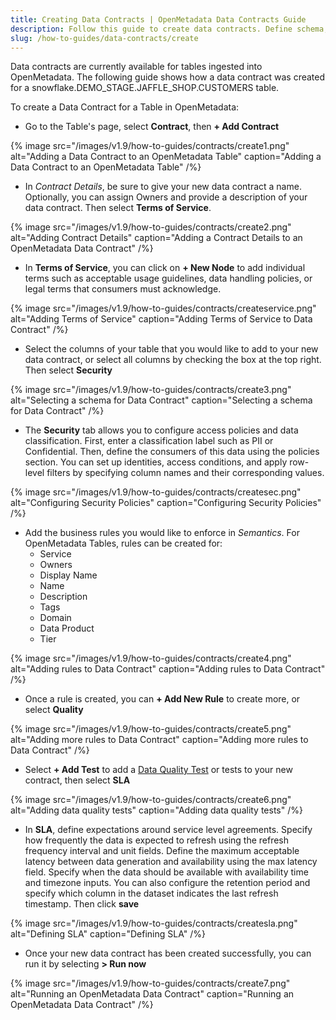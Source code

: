 ```yaml
---
title: Creating Data Contracts | OpenMetadata Data Contracts Guide
description: Follow this guide to create data contracts. Define schema, add business rules, and run quality tests to ensure consistent, reliable table data.
slug: /how-to-guides/data-contracts/create
---
```


Data contracts are currently available for tables ingested into OpenMetadata. The following guide shows how a data contract was created for a snowflake.DEMO_STAGE.JAFFLE_SHOP.CUSTOMERS table.

To create a Data Contract for a Table in OpenMetadata:
- Go to the Table's page, select **Contract**, then **+ Add Contract**

{% image
src="/images/v1.9/how-to-guides/contracts/create1.png"
alt="Adding a Data Contract to an OpenMetadata Table"
caption="Adding a Data Contract to an OpenMetadata Table"
/%}

- In *Contract Details*, be sure to give your new data contract a name. Optionally, you can assign Owners and provide a description of your data contract. Then select **Terms of Service**.

{% image
src="/images/v1.9/how-to-guides/contracts/create2.png"
alt="Adding Contract Details"
caption="Adding a Contract Details to an OpenMetadata Data Contract"
/%}

- In **Terms of Service**, you can click on **+ New Node** to add individual terms such as acceptable usage guidelines, data handling policies, or legal terms that consumers must acknowledge.

{% image
src="/images/v1.9/how-to-guides/contracts/createservice.png"
alt="Adding Terms of Service"
caption="Adding Terms of Service to Data Contract"
/%}

- Select the columns of your table that you would like to add to your new data contract, or select all columns by checking the box at the top right. Then select **Security**

{% image
src="/images/v1.9/how-to-guides/contracts/create3.png"
alt="Selecting a schema for Data Contract"
caption="Selecting a schema for Data Contract"
/%}

- The **Security** tab allows you to configure access policies and data classification. First, enter a classification label such as PII or Confidential. Then, define the consumers of this data using the policies section. You can set up identities, access conditions, and apply row-level filters by specifying column names and their corresponding values.

{% image
src="/images/v1.9/how-to-guides/contracts/createsec.png"
alt="Configuring Security Policies"
caption="Configuring Security Policies"
/%}

- Add the business rules you would like to enforce in *Semantics*. For OpenMetadata Tables, rules can be created for:
  - Service
  - Owners
  - Display Name
  - Name 
  - Description
  - Tags
  - Domain
  - Data Product
  - Tier

{% image
src="/images/v1.9/how-to-guides/contracts/create4.png"
alt="Adding rules to Data Contract"
caption="Adding rules to Data Contract"
/%}

- Once a rule is created, you can **+ Add New Rule** to create more, or select **Quality**

{% image
src="/images/v1.9/how-to-guides/contracts/create5.png"
alt="Adding more rules to Data Contract"
caption="Adding more rules to Data Contract"
/%}

- Select **+ Add Test** to add a [Data Quality Test](https://docs.open-metadata.org/latest/how-to-guides/data-quality-observability/quality/test) or tests to your new contract, then select **SLA**

{% image
src="/images/v1.9/how-to-guides/contracts/create6.png"
alt="Adding data quality tests"
caption="Adding data quality tests"
/%}

- In **SLA**, define expectations around service level agreements. Specify how frequently the data is expected to refresh using the refresh frequency interval and unit fields. Define the maximum acceptable latency between data generation and availability using the max latency field. Specify when the data should be available with availability time and timezone inputs. You can also configure the retention period and specify which column in the dataset indicates the last refresh timestamp. Then click **save**

{% image
src="/images/v1.9/how-to-guides/contracts/createsla.png"
alt="Defining SLA"
caption="Defining SLA"
/%}

- Once your new data contract has been created successfully, you can run it by selecting **> Run now**

{% image
src="/images/v1.9/how-to-guides/contracts/create7.png"
alt="Running an OpenMetadata Data Contract"
caption="Running an OpenMetadata Data Contract"
/%}
